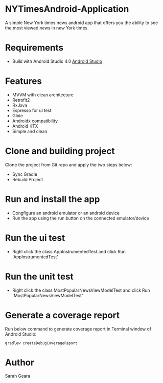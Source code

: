 # NYTimesAndroid-Application
A simple New York times news android app that offers you the ability to see the most viewed news in new York times.

# Requirements
 - Build with Android Studio 4.0 [Android Studio](https://developer.android.com/studio/)
 
# Features
 - MVVM with clean architecture
 - Retrofit2
 - RxJava
 - Espresso for ui test
 - Glide 
 - Androidx compatibility
 - Android KTX
 - Simple and clean 

# Clone and building project

Clone the project from Git repo and apply the two steps below:
- Sync Gradle
- Rebuild Project

# Run and install the app

- Congfigure an android emulator or an android device
- Run the app using the run button on the connected emulator/device

# Run the ui test

- Right click the class AppInstrumentedTest and click Run 'AppInstrumentedTest'

# Run the unit test

- Right click the class MostPopularNewsViewModelTest and click Run 'MostPopularNewsViewModelTest'

# Generate a coverage report

Run below command to generate coverage report in Terminal window of Android Studio:

```
gradlew createDebugCoverageReport
```

# Author

Sarah Geara
